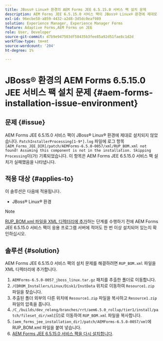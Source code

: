 ```yaml
---
title: JBoss® Linux® 환경의 AEM Forms JEE 6.5.15.0 서비스 팩 설치 문제
description: AEM Forms JEE 6.5.15.0 서비스 팩이 JBoss® Linux® 환경에 제대로 설치되지 않아 패치 변경 사항이 애플리케이션 서버에 적용되지 않습니다. XML 디렉토리에 'RUP_BOM.xml' 파일을 추가합니다.
exl-id: 96ecbe58-a859-4432-a2d8-3d5dc0eaf989
solution: Experience Manager, Experience Manager Forms
feature: Adaptive Forms,AEM Forms on JEE
role: User, Developer
source-git-commit: d7b9e947503df58435b3fee85a92d51fae8c1d2d
workflow-type: tm+mt
source-wordcount: '204'
ht-degree: 1%

---
```


# JBoss® 환경의 AEM Forms 6.5.15.0 JEE 서비스 팩 설치 문제 {#aem-forms-installation-issue-environment}

## 문제 {#issue}

AEM Forms JEE 6.5.15.0 서비스 팩이 JBoss® Linux® 환경에 제대로 설치되지 않았습니다. `PatchInstallerProcessing[1-9*].log` 파일에 로그 항목 `[AEM_Forms_JEE_DIR]/patch/AEMForms-6.5.0-0057/xml/RUP_BOM.xml not found! Assuming this component is not in the installation. Skipping Processing`이(가) 기록되었습니다. 이 항목은 AEM Forms JEE 6.5.15.0 서비스 팩 설치가 실패했음을 나타냅니다.

## 적용 대상 {#applies-to}

이 솔루션은 다음에 적용됩니다.
* JBoss® Linux® 환경

>[!NOTE]
>
> [RUP_BOM.xml 파일을 XML 디렉터리에 추가](#solution-solution)하는 단계를 수행하기 전에 AEM Forms JEE 6.5.15.0 서비스 팩이 응용 프로그램 서버에 적어도 한 번 이상 설치되어 있는지 확인하십시오.

## 솔루션 {#solution}

AEM Forms JEE 6.5.15.0 서비스 팩의 설치 문제를 해결하려면 `RUP_BOM.xml` 파일을 XML 디렉터리에 추가합니다.
1. `AEMForms-6.5.0-0057_jboss_linux.tar.gz` 패치를 추출한 폴더로 이동합니다.
1. `/CDROM_Installers/Linux/Disk1/InstData` 위치로 이동하여 `Resource1.zip` 파일을 찾습니다.
1. 추출된 폴더 외부의 다른 위치에 `Resource1.zip` 파일을 복사하고 `Resource1.zip` 파일의 압축을 풉니다.
1. `/C_/builds/dev_releng/branches/rrt/aem6.5.0_rollup/tier1/install/patch/fileset_dir/xml`(으)로 이동하여 `RUP_BOM.xml` 파일을 복사합니다.
1. `[aem_forms_jee_installation_dir]/patch/AEMForms-6.5.0-0057/xml`에 RUP_BOM.xml 파일을 붙여 넣습니다.
1. [AEM Forms JEE 6.5.15.0 서비스 팩을 다시 설치합니다](https://experienceleague.adobe.com/docs/experience-manager-release-information/aem-release-updates/forms-updates/aem-forms-releases.html).
